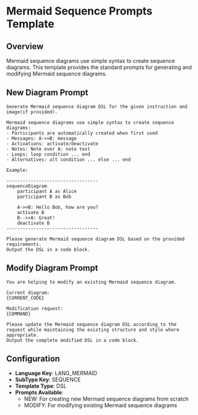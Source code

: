 # Mermaid Sequence Prompts Template

## Overview
Mermaid sequence diagrams use simple syntax to create sequence diagrams. This template provides the standard prompts for generating and modifying Mermaid sequence diagrams.

## New Diagram Prompt

```
Generate Mermaid sequence diagram DSL for the given instruction and image(if provided).

Mermaid sequence diagrams use simple syntax to create sequence diagrams:
- Participants are automatically created when first used
- Messages: A->>B: message
- Activations: activate/deactivate
- Notes: Note over A: note text
- Loops: loop condition ... end
- Alternatives: alt condition ... else ... end

Example:

----------------------------------
sequenceDiagram
    participant A as Alice
    participant B as Bob
    
    A->>B: Hello Bob, how are you?
    activate B
    B-->>A: Great!
    deactivate B
----------------------------------

Please generate Mermaid sequence diagram DSL based on the provided requirements.
Output the DSL in a code block.
```

## Modify Diagram Prompt

```
You are helping to modify an existing Mermaid sequence diagram.

Current diagram:
{CURRENT_CODE}

Modification request:
{COMMAND}

Please update the Mermaid sequence diagram DSL according to the request while maintaining the existing structure and style where appropriate.
Output the complete modified DSL in a code block.
```

## Configuration

- **Language Key**: LANG_MERMAID
- **SubType Key**: SEQUENCE
- **Template Type**: DSL
- **Prompts Available**:
  - NEW: For creating new Mermaid sequence diagrams from scratch
  - MODIFY: For modifying existing Mermaid sequence diagrams